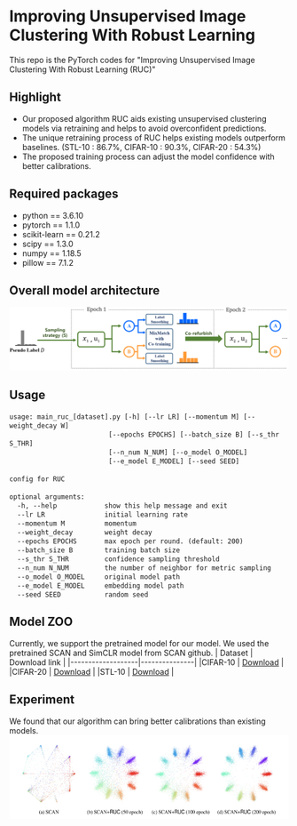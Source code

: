 # Improving Unsupervised Image Clustering With Robust Learning #
This repo is the PyTorch codes for "Improving Unsupervised Image Clustering With Robust Learning (RUC)"
## Highlight ##
* Our proposed algorithm RUC aids existing unsupervised clustering models via retraining and helps to avoid overconfident predictions.
* The unique retraining process of RUC helps existing models outperform baselines. (STL-10 : 86.7%, CIFAR-10 : 90.3%, CIFAR-20 : 54.3%)
* The proposed training process can adjust the model confidence with better calibrations.

## Required packages ##
- python == 3.6.10
- pytorch == 1.1.0
- scikit-learn == 0.21.2
- scipy == 1.3.0
- numpy == 1.18.5
- pillow == 7.1.2

## Overall model architecture ##
<center><img src="./figure/model_arch.pdf"> </center>

## Usage ##
```
usage: main_ruc_[dataset].py [-h] [--lr LR] [--momentum M] [--weight_decay W]
                         [--epochs EPOCHS] [--batch_size B] [--s_thr S_THR]
                         [--n_num N_NUM] [--o_model O_MODEL]
                         [--e_model E_MODEL] [--seed SEED]

config for RUC

optional arguments:
  -h, --help            show this help message and exit
  --lr LR               initial learning rate
  --momentum M          momentum
  --weight_decay        weight decay
  --epochs EPOCHS       max epoch per round. (default: 200)
  --batch_size B        training batch size
  --s_thr S_THR         confidence sampling threshold
  --n_num N_NUM         the number of neighbor for metric sampling
  --o_model O_MODEL     original model path
  --e_model E_MODEL     embedding model path
  --seed SEED           random seed
```

## Model ZOO ##
Currently, we support the pretrained model for our model. We used the pretrained SCAN and SimCLR model from SCAN github.
| Dataset           | Download link |
|-------------------|---------------| 
|CIFAR-10           | [Download]()  |
|CIFAR-20           | [Download]()  |
|STL-10             | [Download]()  |

## Experiment ##
We found that our algorithm can bring better calibrations than existing models.
<img src="./figure/calibration.pdf" width="700" height="150">
